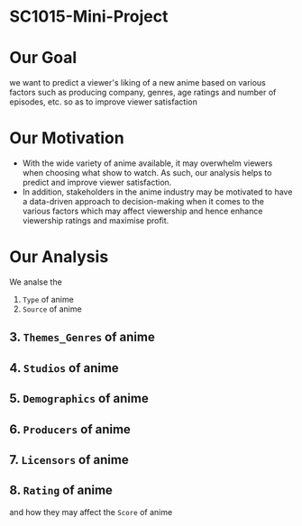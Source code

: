 # SC1015-Mini-Project

# Our Goal
we want to predict a viewer's liking of a new anime based on various factors such as producing company, genres, age ratings and number of episodes, etc. so as to improve viewer satisfaction


# Our Motivation
- With the wide variety of anime available, it may overwhelm viewers when choosing what show to watch. As such, our analysis helps to predict and improve viewer satisfaction.
- In addition, stakeholders in the anime industry may be motivated to have a data-driven approach to decision-making when it comes to the various factors which may affect viewership and hence enhance viewership ratings and maximise profit.

# Our Analysis
We analse the
1. `Type` of anime
2. `Source` of anime
## 3. `Themes_Genres` of anime
## 4. `Studios` of anime
## 5. `Demographics` of anime
## 6. `Producers` of anime
## 7. `Licensors` of anime
## 8. `Rating` of anime
and how they may affect the `Score` of anime
